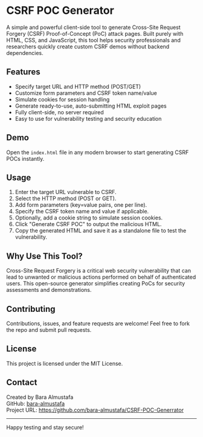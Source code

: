 # CSRF POC Generator

A simple and powerful client-side tool to generate Cross-Site Request Forgery (CSRF) Proof-of-Concept (PoC) attack pages. Built purely with HTML, CSS, and JavaScript, this tool helps security professionals and researchers quickly create custom CSRF demos without backend dependencies.

## Features

- Specify target URL and HTTP method (POST/GET)
- Customize form parameters and CSRF token name/value
- Simulate cookies for session handling
- Generate ready-to-use, auto-submitting HTML exploit pages
- Fully client-side, no server required
- Easy to use for vulnerability testing and security education

## Demo

Open the `index.html` file in any modern browser to start generating CSRF POCs instantly.

## Usage

1. Enter the target URL vulnerable to CSRF.
2. Select the HTTP method (POST or GET).
3. Add form parameters (key=value pairs, one per line).
4. Specify the CSRF token name and value if applicable.
5. Optionally, add a cookie string to simulate session cookies.
6. Click "Generate CSRF POC" to output the malicious HTML.
7. Copy the generated HTML and save it as a standalone file to test the vulnerability.

## Why Use This Tool?

Cross-Site Request Forgery is a critical web security vulnerability that can lead to unwanted or malicious actions performed on behalf of authenticated users. This open-source generator simplifies creating PoCs for security assessments and demonstrations.

## Contributing

Contributions, issues, and feature requests are welcome! Feel free to fork the repo and submit pull requests.

## License

This project is licensed under the MIT License.

## Contact

Created by Bara Almustafa  
GitHub: [bara-almustafa](https://github.com/bara-almustafa)  
Project URL: https://github.com/bara-almustafa/CSRF-POC-Generrator

---

Happy testing and stay secure!
